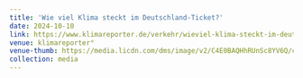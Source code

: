```yaml
---
title: 'Wie viel Klima steckt im Deutschland-Ticket?'
date: 2024-10-10
link: https://www.klimareporter.de/verkehr/wieviel-klima-steckt-im-deutschland-ticket
venue: klimareporter°
venue-thumb: https://media.licdn.com/dms/image/v2/C4E0BAQHhRUnSc8YV6Q/company-logo_200_200/company-logo_200_200/0/1668092173463?e=1736985600&v=beta&t=BetLUBj2hPBIryIzTwxekCfhlqtIvSI1emn5GcClc0A
collection: media
---
```

